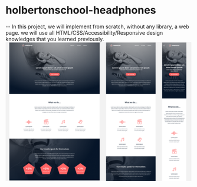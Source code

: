 # holbertonschool-headphones
-- In this project, we will implement from scratch, without any library, a web page. we will use all HTML/CSS/Accessibility/Responsive design knowledges that you learned previously.
![Alt text](<Captura desde 2023-08-24 08-19-45.png>)